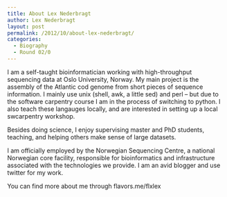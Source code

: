 ```yaml
---
title: About Lex Nederbragt
author: Lex Nederbragt
layout: post
permalink: /2012/10/about-lex-nederbragt/
categories:
  - Biography
  - Round 02/0
---
```

I am a self-taught bioinformatician working with high-throughput sequencing data at Oslo University, Norway. My main project is the assembly of the Atlantic cod genome from short pieces of sequence information. I mainly use unix (shell, awk, a little sed) and perl &#8211; but due to the software carpentry course I am in the process of switching to python. I also teach these langauges locally, and are interested in setting up a local swcarpentry workshop.

Besides doing science, I enjoy supervising master and PhD students, teaching, and helping others make sense of large datasets.

I am officially employed by the Norwegian Sequencing Centre, a national Norwegian core facility, responsible for bioinformatics and infrastructure associated with the technologies we provide. I am an avid blogger and use twitter for my work.

You can find more about me through flavors.me/flxlex